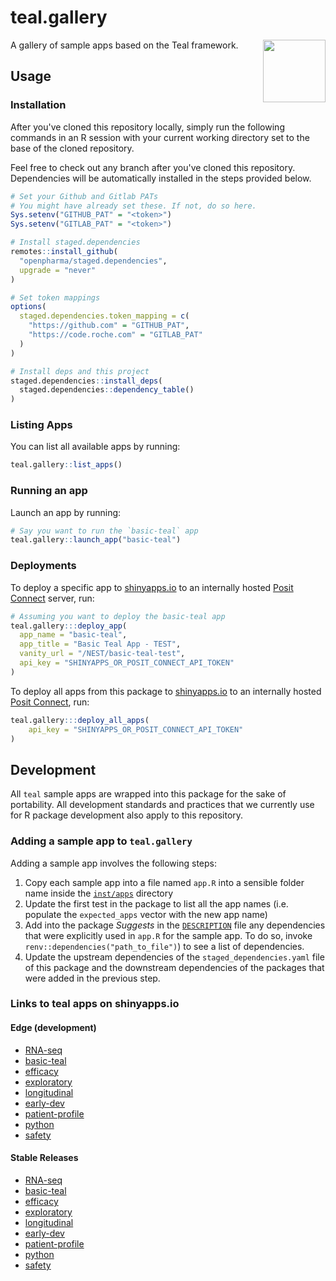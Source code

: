 # teal.gallery

<img align="right" width="100" height="100" src="https://raw.githubusercontent.com/insightsengineering/hex-stickers/main/thumbs/teal.png">

A gallery of sample apps based on the Teal framework.

## Usage

### Installation

After you've cloned this repository locally, simply run the following commands in an R session with your current working directory set to the base of the cloned repository.

Feel free to check out any branch after you've cloned this repository. Dependencies will be automatically installed in the steps provided below.

```R
# Set your Github and Gitlab PATs
# You might have already set these. If not, do so here.
Sys.setenv("GITHUB_PAT" = "<token>")
Sys.setenv("GITLAB_PAT" = "<token>")

# Install staged.dependencies
remotes::install_github(
  "openpharma/staged.dependencies",
  upgrade = "never"
)

# Set token mappings
options(
  staged.dependencies.token_mapping = c(
    "https://github.com" = "GITHUB_PAT",
    "https://code.roche.com" = "GITLAB_PAT"
  )
)

# Install deps and this project
staged.dependencies::install_deps(
  staged.dependencies::dependency_table()
)
```

### Listing Apps

You can list all available apps by running:

```R
teal.gallery::list_apps()
```

### Running an app

Launch an app by running:

```R
# Say you want to run the `basic-teal` app
teal.gallery::launch_app("basic-teal")
```

### Deployments

To deploy a specific app to [shinyapps.io](https://shinyapps.io) to an internally hosted [Posit Connect](https://posit.co/products/enterprise/connect/) server, run:

```R
# Assuming you want to deploy the basic-teal app
teal.gallery:::deploy_app(
  app_name = "basic-teal",
  app_title = "Basic Teal App - TEST",
  vanity_url = "/NEST/basic-teal-test",
  api_key = "SHINYAPPS_OR_POSIT_CONNECT_API_TOKEN"
)
```

To deploy all apps from this package to [shinyapps.io](https://shinyapps.io) to an internally hosted [Posit Connect](https://posit.co/products/enterprise/connect/), run:

```R
teal.gallery:::deploy_all_apps(
    api_key = "SHINYAPPS_OR_POSIT_CONNECT_API_TOKEN"
)
```

## Development

All `teal` sample apps are wrapped into this package for the sake of portability. All development standards and practices that we currently use for R package development also apply to this repository.

### Adding a sample app to `teal.gallery`

Adding a sample app involves the following steps:

1. Copy each sample app into a file named `app.R` into a sensible folder name inside the [`inst/apps`](inst/apps) directory
1. Update the first test in the package to list all the app names (i.e. populate the `expected_apps` vector with the new app name)
1. Add into the package *Suggests* in the [`DESCRIPTION`](DESCRIPTION) file any dependencies that were explicitly used in `app.R` for the sample app. To do so, invoke `renv::dependencies("path_to_file")`) to see a list of dependencies.
1. Update the upstream dependencies of the `staged_dependencies.yaml` file of this package and the downstream dependencies of the packages that were added in the previous step.

### Links to teal apps on shinyapps.io

#### Edge (development)

- [RNA-seq](https://genentech.shinyapps.io/NEST/edge/RNA-seq/)
- [basic-teal](https://genentech.shinyapps.io/NEST/edge/basic-teal/)
- [efficacy](https://genentech.shinyapps.io/NEST/edge/efficacy/)
- [exploratory](https://genentech.shinyapps.io/NEST/edge/exploratory/)
- [longitudinal](https://genentech.shinyapps.io/NEST/edge/longitudinal/)
- [early-dev](https://genentech.shinyapps.io/NEST/edge/early-dev/)
- [patient-profile](https://genentech.shinyapps.io/NEST/edge/patient-profile/)
- [python](https://genentech.shinyapps.io/NEST/edge/python)
- [safety](https://genentech.shinyapps.io/NEST/edge/safety/)

#### Stable Releases

- [RNA-seq](https://genentech.shinyapps.io/NEST/2022_10_13/RNA-seq/)
- [basic-teal](https://genentech.shinyapps.io/NEST/2022_10_13/basic-teal/)
- [efficacy](https://genentech.shinyapps.io/NEST/2022_10_13/efficacy/)
- [exploratory](https://genentech.shinyapps.io/NEST/2022_10_13/exploratory/)
- [longitudinal](https://genentech.shinyapps.io/NEST/2022_10_13/longitudinal/)
- [early-dev](https://genentech.shinyapps.io/NEST/2022_10_13/early-dev/)
- [patient-profile](https://genentech.shinyapps.io/NEST/2022_10_13/patient-profile/)
- [python](https://genentech.shinyapps.io/NEST/2022_10_13/python)
- [safety](https://genentech.shinyapps.io/NEST/2022_10_13/safety/)
